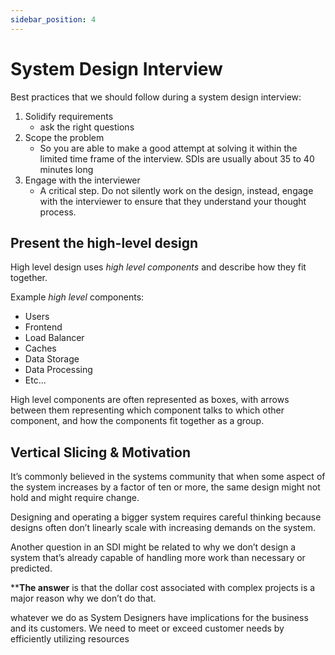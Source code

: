 ```yaml
---
sidebar_position: 4
---
```


# System Design Interview

Best practices that we should follow during a system design interview:

1. Solidify requirements
    - ask the right questions
2. Scope the problem
    - So you are able to make a good attempt at solving it within the limited time frame of the interview. SDIs are usually about 35 to 40 minutes long
3. Engage with the interviewer
    - A critical step. Do not silently work on the design, instead, engage with the interviewer to ensure that they understand your thought process.


## Present the high-level design

High level design uses _high level components_ and describe how they fit together.

Example _high level_ components:
- Users
- Frontend
- Load Balancer
- Caches
- Data Storage
- Data Processing
- Etc...

High level components are often represented as boxes, with arrows between them
representing which component talks to which other component, and how the 
components fit together as a group.


## Vertical Slicing & Motivation

It’s commonly believed in the systems community that when some aspect of the system increases by a factor of ten or more, the same design might not hold and might require change.

Designing and operating a bigger system requires careful thinking because designs often don’t linearly scale with increasing demands on the system.

Another question in an SDI might be related to why we don’t design a system that’s already capable of handling more work than necessary or predicted.

****The answer** is that the dollar cost associated with complex projects is a major reason why we don’t do that.

whatever we do as System Designers have implications for the business and its customers. We need to meet or exceed customer needs by efficiently utilizing resources


